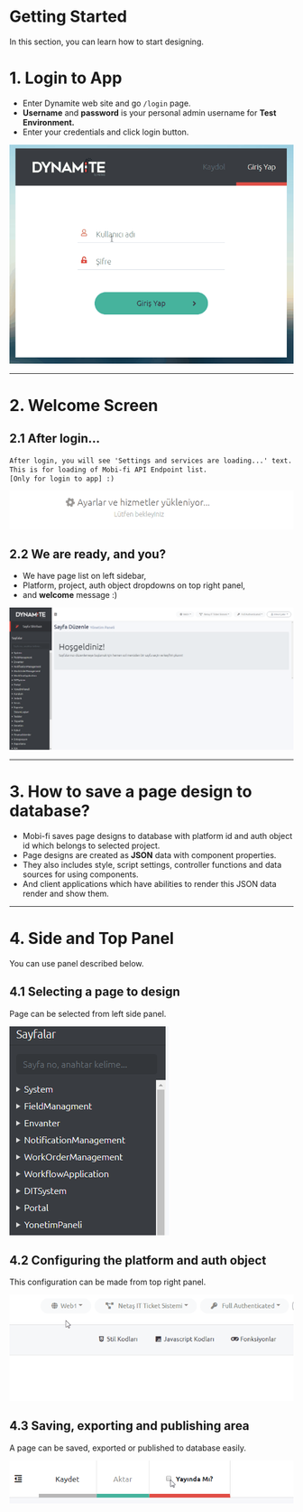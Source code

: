 # Getting Started
In this section, you can learn how to start designing.

# 1. Login to App

- Enter Dynamite web site and go `/login` page.
- **Username** and **password** is your personal admin username for **Test Environment.**
- Enter your credentials and click login button.

![Login Screen](img/login.gif)

---

# 2. Welcome Screen

## 2.1 After login...

    After login, you will see 'Settings and services are loading...' text.
    This is for loading of Mobi-fi API Endpoint list.
    [Only for login to app] :)
    
![Service Loading Screen](img/services-loading.gif)

## 2.2 We are ready, and you?
- We have page list on left sidebar,
- Platform, project, auth object dropdowns on top right panel,
- and **welcome** message :)

![Welcome Screen](img/welcome-screen.png)

---

# 3. How to save a page design to database?

- Mobi-fi saves page designs to database with platform id and auth object id which belongs to selected project.
- Page designs are created as **JSON** data with component properties.
- They also includes style, script settings, controller functions and data sources for using components.
- And client applications which have abilities to render this JSON data render and show them.
---
# 4. Side and Top Panel
You can use panel described below.

## 4.1 Selecting a page to design
Page can be selected from left side panel.

![Select page](img/page-selecting.gif)

## 4.2 Configuring the platform and auth object
This configuration can be made from top right panel.

![Auth Object select](img/auth-object-selecting.gif)

## 4.3 Saving, exporting and publishing area
A page can be saved, exported or published to database easily.

![Saving Area](img/saving-area.gif)